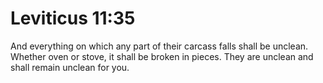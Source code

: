 # Leviticus 11:35

And everything on which any part of their carcass falls shall be unclean. Whether oven or stove, it shall be broken in pieces. They are unclean and shall remain unclean for you.

